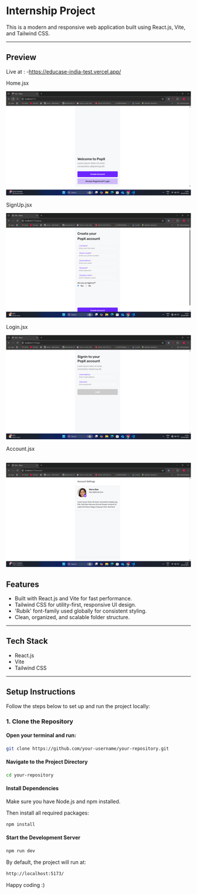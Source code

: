 # Internship Project

This is a modern and responsive web application built using React.js, Vite, and Tailwind CSS.

---
## Preview

Live at : -https://educase-india-test.vercel.app/

 Home.jsx

![alt text](image-1.png)

SignUp.jsx

![alt text](image-2.png)

Login.jsx

![alt text](image-3.png)

Account.jsx 

![Account image ](image.png)
---

## Features

- Built with React.js and Vite for fast performance.
- Tailwind CSS for utility-first, responsive UI design.
- 'Rubik' font-family used globally for consistent styling.
- Clean, organized, and scalable folder structure.

---

## Tech Stack

- React.js
- Vite
- Tailwind CSS

---

## Setup Instructions

Follow the steps below to set up and run the project locally:

### 1. Clone the Repository

#### Open your terminal and run:

```bash
git clone https://github.com/your-username/your-repository.git
```
#### Navigate to the Project Directory

```bash 
cd your-repository
```

#### Install Dependencies
Make sure you have Node.js and npm installed. 

Then install all required packages:

```bash 
npm install
```
 #### Start the Development Server

 ``` bash
 npm run dev
 ```
By default, the project will run at:

```bash 
http://localhost:5173/
```

Happy coding :)
